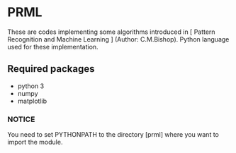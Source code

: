 # PRML
These are codes implementing some algorithms introduced in [ Pattern Recognition and Machine Learning ] (Author: C.M.Bishop). Python language used for these implementation.
## Required packages
- python 3
- numpy
- matplotlib
### NOTICE
You need to set PYTHONPATH to the directory [prml] where you want to import the module.
